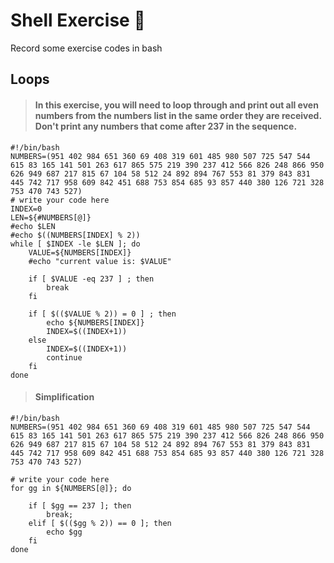 # Shell Exercise :dart:
Record some exercise codes in bash
## Loops

> #### In this exercise, you will need to loop through and print out all even numbers from the numbers list in the same order they are received. Don't print any numbers that come after 237 in the sequence.

```shell
#!/bin/bash
NUMBERS=(951 402 984 651 360 69 408 319 601 485 980 507 725 547 544 615 83 165 141 501 263 617 865 575 219 390 237 412 566 826 248 866 950 626 949 687 217 815 67 104 58 512 24 892 894 767 553 81 379 843 831 445 742 717 958 609 842 451 688 753 854 685 93 857 440 380 126 721 328 753 470 743 527)
# write your code here
INDEX=0
LEN=${#NUMBERS[@]}
#echo $LEN
#echo $((NUMBERS[INDEX] % 2))
while [ $INDEX -le $LEN ]; do
	VALUE=${NUMBERS[INDEX]}
    #echo "current value is: $VALUE"
    
    if [ $VALUE -eq 237 ] ; then
    	break
    fi
    
	if [ $(($VALUE % 2)) = 0 ] ; then
    	echo ${NUMBERS[INDEX]}
        INDEX=$((INDEX+1))
    else
    	INDEX=$((INDEX+1))
    	continue
    fi
done    
```

> #### Simplification

```shell
#!/bin/bash
NUMBERS=(951 402 984 651 360 69 408 319 601 485 980 507 725 547 544 615 83 165 141 501 263 617 865 575 219 390 237 412 566 826 248 866 950 626 949 687 217 815 67 104 58 512 24 892 894 767 553 81 379 843 831 445 742 717 958 609 842 451 688 753 854 685 93 857 440 380 126 721 328 753 470 743 527)

# write your code here
for gg in ${NUMBERS[@]}; do
	
    if [ $gg == 237 ]; then
    	break;
    elif [ $(($gg % 2)) == 0 ]; then
    	echo $gg
    fi
done
```
